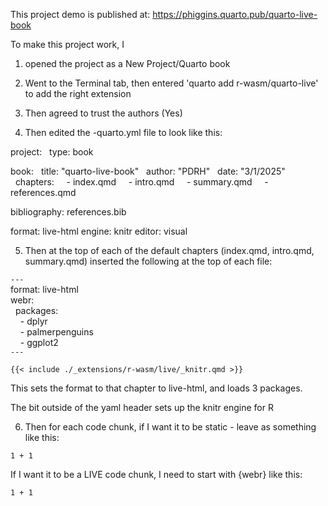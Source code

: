 This project demo is published at:
https://phiggins.quarto.pub/quarto-live-book

To make this project work, I 

1. opened the project as a
New Project/Quarto book

2. Went to the Terminal tab, then entered 'quarto add r-wasm/quarto-live'
to add the right extension

3. Then agreed to trust the authors (Yes)

4. Then edited the -quarto.yml file to look like this:

project:
&nbsp;&nbsp;type: book

book:
&nbsp;&nbsp;title: "quarto-live-book"
&nbsp;&nbsp;author: "PDRH"
&nbsp;&nbsp;date: "3/1/2025"
&nbsp;&nbsp;chapters:
&nbsp;&nbsp;&nbsp;&nbsp;- index.qmd
&nbsp;&nbsp;&nbsp;&nbsp;- intro.qmd
&nbsp;&nbsp;&nbsp;&nbsp;- summary.qmd
&nbsp;&nbsp;&nbsp;&nbsp;- references.qmd

bibliography: references.bib

format: live-html
engine: knitr
editor: visual

5. Then at the top of each of the default chapters
(index.qmd, intro.qmd, summary.qmd) inserted the following at the top of each file:

`---` <br>
format: live-html <br>
webr: <br>
&nbsp;&nbsp;packages: <br>
&nbsp;&nbsp;&nbsp;&nbsp;- dplyr <br>
&nbsp;&nbsp;&nbsp;&nbsp;- palmerpenguins <br>
&nbsp;&nbsp;&nbsp;&nbsp;- ggplot2 <br>
`---` <br>

`{{< include ./_extensions/r-wasm/live/_knitr.qmd >}}`

This sets the format to that chapter to live-html, and loads 3 packages.

The bit outside of the yaml header sets up the knitr engine for R

6. Then for each code chunk,
if I want it to be static - leave as something like this:

```{r}
1 + 1
```

If I want it to be a LIVE code chunk, I need to start with {webr}
like this:

```{webr}
1 + 1
```
